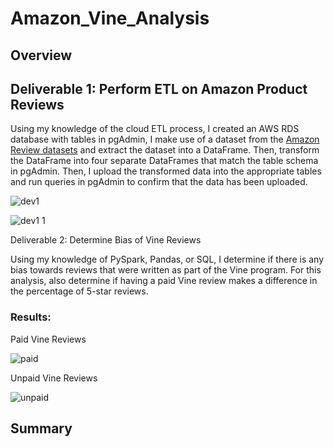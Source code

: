 # Amazon_Vine_Analysis

## Overview

## Deliverable 1: Perform ETL on Amazon Product Reviews

Using my knowledge of the cloud ETL process, I created an AWS RDS database with tables in pgAdmin,  I make use of a dataset from the [Amazon Review datasets](https://s3.amazonaws.com/amazon-reviews-pds/tsv/amazon_reviews_us_Digital_Video_Games_v1_00.tsv.gz) and extract the dataset into a DataFrame. Then, transform the DataFrame into four separate DataFrames that match the table schema in pgAdmin. Then, I upload the transformed data into the appropriate tables and run queries in pgAdmin to confirm that the data has been uploaded. 

![dev1](https://user-images.githubusercontent.com/58860105/144785492-89a30098-ea82-4f0b-bbc9-0bf42790cbe3.PNG)


![dev1 1](https://user-images.githubusercontent.com/58860105/144785567-b29ca371-e4bf-4023-995a-ad8ef593dc9b.PNG)



Deliverable 2: Determine Bias of Vine Reviews

Using my knowledge of PySpark, Pandas, or SQL, I determine if there is any bias towards reviews that were written as part of the Vine program. For this analysis, also determine if having a paid Vine review makes a difference in the percentage of 5-star reviews.

### Results: 

Paid Vine Reviews

![paid](https://user-images.githubusercontent.com/58860105/144790586-75a193dd-bd21-4782-af9e-f3482392d723.PNG)

Unpaid Vine Reviews

![unpaid](https://user-images.githubusercontent.com/58860105/144790815-728d75ce-1485-4113-8d69-fcf7ab0c768e.PNG)



## Summary
